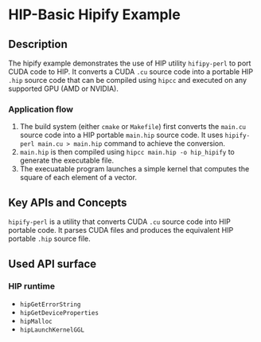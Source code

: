 # HIP-Basic Hipify Example

## Description
The hipify example demonstrates the use of HIP utility `hifipy-perl` to port CUDA code to HIP. It converts a CUDA `.cu` source code into a portable HIP `.hip` source code that can be compiled using `hipcc` and executed on any supported GPU (AMD or NVIDIA).
### Application flow 
1. The build system (either `cmake` or `Makefile`) first converts the `main.cu` source code into a HIP portable `main.hip` source code. It uses `hipify-perl main.cu > main.hip` command to achieve the conversion.
2. `main.hip` is then compiled using `hipcc main.hip -o hip_hipify` to generate the executable file.
3. The execuatable program launches a simple kernel that computes the square of each element of a vector.

## Key APIs and Concepts
`hipify-perl` is a utility that converts CUDA `.cu` source code into HIP portable code. It parses CUDA files and produces the equivalent HIP portable `.hip` source file.

## Used API surface
### HIP runtime
- `hipGetErrorString`
- `hipGetDeviceProperties`
- `hipMalloc`
- `hipLaunchKernelGGL`
